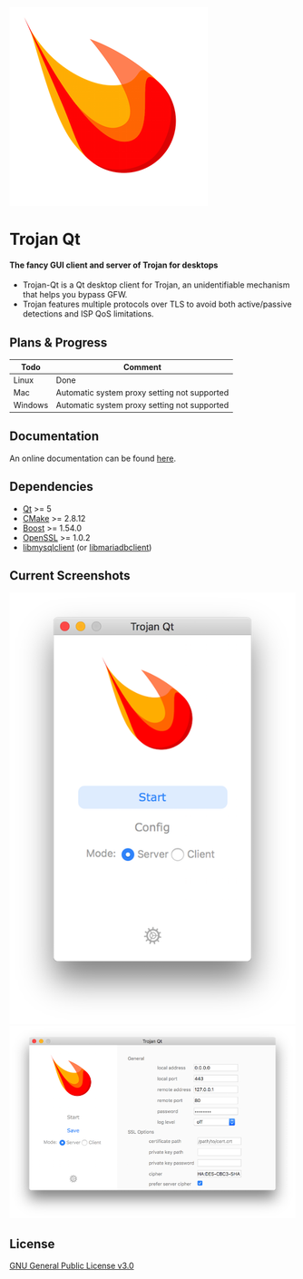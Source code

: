 ![TrojanQt](./screenshot/logo-350.png)
# Trojan Qt
#### The fancy GUI client and server of Trojan for desktops
* Trojan-Qt is a Qt desktop client for Trojan, an unidentifiable mechanism that helps you bypass GFW.
* Trojan features multiple protocols over TLS to avoid both active/passive detections and ISP QoS limitations.

## Plans & Progress

Todo | Comment
------- | -------
Linux | Done
Mac | Automatic system proxy setting not supported
Windows | Automatic system proxy setting not supported

## Documentation
An online documentation can be found [here](https://trojan-gfw.github.io/trojan/).

## Dependencies
- [Qt](https://qt.io/) >= 5
- [CMake](https://cmake.org/) >= 2.8.12
- [Boost](http://www.boost.org/) >= 1.54.0
- [OpenSSL](https://www.openssl.org/) >= 1.0.2
- [libmysqlclient](https://dev.mysql.com/downloads/connector/c/) (or [libmariadbclient](https://mariadb.org/))

## Current Screenshots
![1](./screenshot/Mar0.png)
![1](./screenshot/Mar1.png)

## License
[GNU General Public License v3.0](LICENSE)
